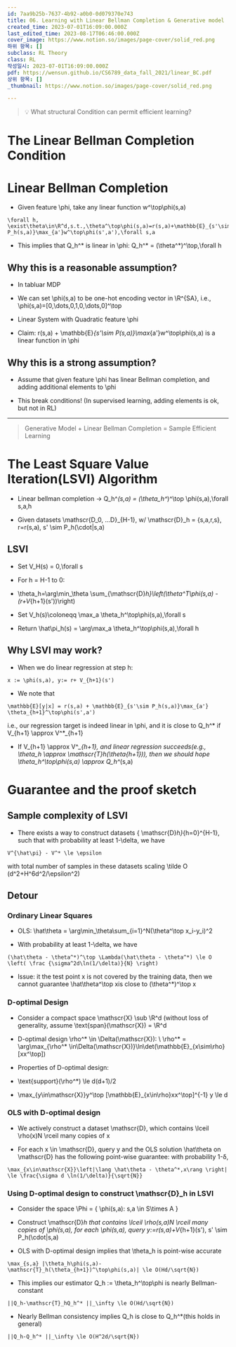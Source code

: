 ```yaml
---
id: 7aa9b25b-7637-4b92-a0b0-0d079370e743
title: 06. Learning with Linear Bellman Completion & Generative model
created_time: 2023-07-01T16:09:00.000Z
last_edited_time: 2023-08-17T06:46:00.000Z
cover_image: https://www.notion.so/images/page-cover/solid_red.png
하위 항목: []
subclass: RL Theory
class: RL
작성일시: 2023-07-01T16:09:00.000Z
pdf: https://wensun.github.io/CS6789_data_fall_2021/linear_BC.pdf
상위 항목: []
_thumbnail: https://www.notion.so/images/page-cover/solid_red.png

---
```


> 💡 What structural Condition can permit efficient learning?

# The Linear Bellman Completion Condition

# Linear Bellman Completion

*   Given feature \phi, take any linear function w^\top\phi(s,a)

  ```undefined
  \forall h, \exist\theta\in\R^d,s.t.,\theta^\top\phi(s,a)=r(s,a)+\mathbb{E}_{s'\sim P_h(s,a)}\max_{a'}w^\top\phi(s',a'),\forall s,a
  ```

*   This implies that Q\_h^\* is linear in \phi: Q\_h^\* = (\theta^\*)^\top,\forall h

## Why this is a reasonable assumption?

*   In tabluar MDP

  *   We can set \phi(s,a) to be one-hot encoding vector in \R^{SA}, i.e., \phi(s,a)=\[0,\dots,0,1,0,\dots,0]^\top

*   Linear System with Quadratic feature \phi

  *   Claim: r(s,a) + \mathbb{E}*{s'\sim P(s,a)}\max*{a'}w^\top\phi(s,a) is a linear function in \phi

## Why this is a strong assumption?

*   Assume that given feature \phi has linear Bellman completion, and adding additional elements to \phi

*   This break conditions! (In supervised learning, adding elements is ok, but not in RL)

***

> Generative Model + Linear Bellman Completion = Sample Efficient Learning

# The Least Square Value Iteration(LSVI) Algorithm

*   Linear bellman completion → Q\_h^*(s,a) = (\theta\_h^*)^\top \phi(s,a),\forall s,a,h

*   Given datasets \mathscr{D\_0, ...D}\_{H-1}, w/ \mathscr{D}\_h = {s,a,r,s}, r=r(s,a), s' \sim P\_h(\cdot|s,a)

## LSVI

*   Set  V\_H(s) = 0,\forall s

*   For h = H-1 to 0:

  *   \theta\_h=\arg\min\_\theta \sum\_{\mathscr{D}*h}\left(\theta^T\phi(s,a) - (r+V*{h+1}(s'))\right)

  *   Set V\_h(s)\coloneqq \max\_a \theta\_h^\top\phi(s,a),\forall s

*   Return \hat\pi\_h(s) = \arg\max\_a \theta\_h^\top\phi(s,a),\forall h

## Why LSVI may work?

*   When we do linear regression at step h:

```undefined
x := \phi(s,a), y:= r+ V_{h+1}(s')
```

*   We note that

  ```undefined
  \mathbb{E}[y|x] = r(s,a) + \mathbb{E}_{s'\sim P_h(s,a)}\max_{a'} \theta_{h+1}^\top\phi(s',a')
  ```

  i.e., our regression target is indeed linear in \phi, and it is close to Q\_h^\* if V\_{h+1} \approx V^\*\_{h+1}

*   If V\_{h+1} \approx V^*\_{h+1}, and linear regression succeeds(e.g., \theta\_h \approx \mathscr{T}*h(\theta*{h+1})), then we should hope \theta\_h^\top\phi(s,a) \approx Q\_h^*(s,a)

# Guarantee and the proof sketch

## Sample complexity of LSVI

*   There exists a way to construct datasets { \mathscr{D}*h}*{h=0}^{H-1},  such that with probability at least 1-\delta, we have

  ```undefined
  V^{\hat\pi} - V^* \le \epsilon
  ```

  with total number of samples in these datasets scaling \tilde O (d^2+H^6d^2/\epsilon^2)

## Detour

### Ordinary Linear Squares

*   OLS: \hat\theta = \arg\min\_\theta\sum\_{i=1}^N(\theta^\top x\_i-y\_i)^2

*   With probability at least 1-\delta, we have

  ```undefined
  (\hat\theta - \theta^*)^\top \Lambda(\hat\theta - \theta^*) \le O \left( \frac {\sigma^2d\ln(1/\delta)}{N} \right)
  ```

*   Issue: it the test point x is not covered by the training data, then we cannot guarantee \hat\theta^\top xis close to (\theta^\*)^\top x

### D-optimal Design

*   Consider a compact space \mathscr{X} \sub \R^d (without loss of generality, assume \text{span}(\mathscr{X}) = \R^d

*   D-optimal design \rho^\* \in \Delta(\mathscr{X}): \ \rho^\* = \arg\max\_{\rho^\* \in\Delta(\mathscr{X})}\ln\det(\mathbb{E}\_{x\sim\rho}\[xx^\top])

*   Properties of D-optimal design:

  *   \text{support}(\rho^\*) \le d(d+1)/2

  *   \max\_{y\in\mathscr{X}}y^\top \[\mathbb{E}\_{x\in\rho}xx^\top]^{-1} y \le d

### OLS with D-optimal design

*   We actively construct a dataset \mathscr{D}, which contains \lceil \rho(x)N \rceil many copies of x

*   For each x \in \mathscr{D}, query y and the OLS solution \hat\theta on \mathscr{D} has the following point-wise guarantee: with probability 1-δ,

  ```undefined
  \max_{x\in\mathscr{X}}\left|\lang \hat\theta - \theta^*,x\rang \right| \le \frac{\sigma d \ln(1/\delta)}{\sqrt{N}}
  ```

### Using D-optimal design to construct \mathscr{D}\_h in LSVI

*   Consider the space \Phi = { \phi(s,a): s,a \in S\times A }

*   Construct \mathscr{D}*h that contains \lceil \rho(s,a)N \rceil many copies of \phi(s,a), for each \phi(s,a), query y:=r(s,a)+V*{h+1}(s'), s' \sim P\_h(\cdot|s,a)

*   OLS with D-optimal design implies that \theta\_h is point-wise accurate

  ```undefined
  \max_{s,a} |\theta_h\phi(s,a)-\mathscr{T}_h(\theta_{h+1})^\top\phi(s,a)| \le O(Hd/\sqrt{N})
  ```

*   This implies our estimator Q\_h := \theta\_h^\top\phi is nearly Bellman-constant

  ```undefined
  ||Q_h-\mathscr{T}_hQ_h^* ||_\infty \le O(Hd/\sqrt{N})
  ```

*   Nearly Bellman consistency implies Q\_h is close to Q\_h^\*(this holds in general)

  ```undefined
  ||Q_h-Q_h^* ||_\infty \le O(H^2d/\sqrt{N})
  ```
